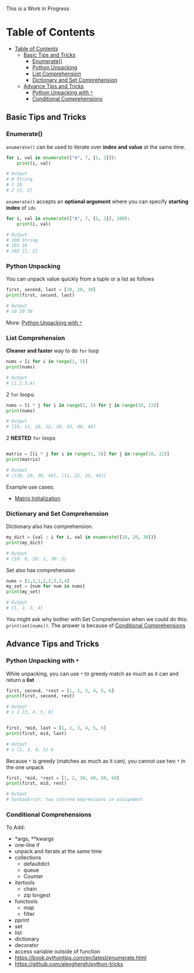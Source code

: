 This is a Work in Progress

# Table of Contents

- [Table of Contents](#table-of-contents)
  - [Basic Tips and Tricks](#basic-tips-and-tricks)
    - [Enumerate()](#enumerate)
    - [Python Unpacking](#python-unpacking)
    - [List Comprehension](#list-comprehension)
    - [Dictionary and Set Comprehension](#dictionary-and-set-comprehension)
  - [Advance Tips and Tricks](#advance-tips-and-tricks)
    - [Python Unpacking with `*`](#python-unpacking-with-)
    - [Conditional Comprehensions](#conditional-comprehensions)

## Basic Tips and Tricks

### Enumerate()

`enumerate()` can be used to iterate over **index and value** at the same time.

```python
for i, val in enumerate(["A", 7, {1, 2}]):
    print(i, val)

# Output
# 0 String
# 1 10
# 2 {1, 2}
```

`enumerate()` accepts an **optional argument** where you can specify **starting index** of `idx`

```python
for i, val in enumerate(["A", 7, {1, 2}], 100):
    print(i, val)

# Output
# 100 String
# 101 10
# 102 {1, 2}
```

### Python Unpacking

You can unpack value quickly from a tuple or a list as follows

```python
first, second, last = [10, 20, 30]
print(first, second, last)

# Output
# 10 20 30
```
<!-- Add example how to unpack values from function -->
More: [Python Unpacking with `*`](#python-unpacking-with-)

### List Comprehension

**Cleaner and faster** way to do `for` loop

```python
nums = [i for i in range(1, 5)]
print(nums)

# Output
# [1,2,3,4]
```

2 `for` loops:

```python
nums = [i * j for i in range(1, 5) for j in range(10, 12)]
print(nums)

# Output
# [10, 11, 20, 22, 30, 33, 40, 44]
```

2 **NESTED** `for` loops

```python

matrix = [[i * j for i in range(1, 5)] for j in range(10, 12)]
print(matrix)

# Output
# [[10, 20, 30, 40], [11, 22, 33, 44]]
```

Example use cases:

- [Matrix Initialization](./examples/list_comprehension/matrix_initilization.py)

### Dictionary and Set Comprehension


Dictionary also has comprehension.

```python
my_dict = {val : i for i, val in enumerate([10, 20, 30])}
print(my_dict)

# Output
# {10: 0, 20: 1, 30: 2}
```

Set also has comprehension

```python
nums = [1,1,1,2,2,3,3,4]
my_set = {num for num in nums}
print(my_set)

# Output
# {1, 2, 3, 4}
```

You might ask why bother with Set Comprehension when we could do this: `print(set(nums))`. The answer is because of [Conditional Comprehensions](#conditional-comprehensions)

## Advance Tips and Tricks

### Python Unpacking with `*`

While unpacking, you can use `*` to greedy match as much as it can and return a **list**

```python
first, second, *rest = [1, 2, 3, 4, 5, 6]
print(first, second, rest)

# Output
# 1 2 [3, 4, 5, 6]


first, *mid, last = [1, 2, 3, 4, 5, 6]
print(first, mid, last)

# Output
# 1 [2, 3, 4, 5] 6
```

Because `*` is greedy (matches as much as it can), you cannot use two `*` in the one unpack

```python
first, *mid, *rest = [1, 2, 30, 40, 50, 60]
print(first, mid, rest)

# Output
# SyntaxError: two starred expressions in assignment
```

### Conditional Comprehensions







To Add: 
- *args, **kwargs
- one-line if
- unpack and iterate at the same time
- collections
  - defaultdict
  - queue
  - Counter
- itertools
  - chain
  - zip longest
- functools
  - map
  - filter
- pprint
- set
- list
- dictionary
- decorator
- access variable outside of function
- https://book.pythontips.com/en/latest/enumerate.html
- https://github.com/alexghergh/python-tricks
